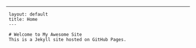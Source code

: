   ---
     layout: default
     title: Home
     ---

     # Welcome to My Awesome Site
     This is a Jekyll site hosted on GitHub Pages.

